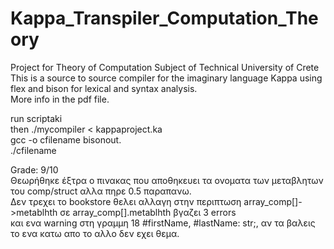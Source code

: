 # Kappa_Transpiler_Computation_Theory
Project for Theory of Computation Subject of Technical University of Crete  
This is a source to source compiler for the imaginary language Kappa using flex and bison for lexical and syntax analysis.  
More info in the pdf file.

run scriptaki  
then ./mycompiler < kappaproject.ka  
gcc -o cfilename bisonout.  
./cfilename   

Grade: 9/10     
Θεωρήθηκε έξτρα ο πινακας που αποθηκευει τα ονοματα των μεταβλητων του comp/struct αλλα πηρε 0.5 παραπανω.    
Δεν τρεχει το bookstore θελει αλλαγη στην περιπτωση array_comp[]->metablhth σε array_comp[].metablhth βγαζει 3 errors   
και ενα warning στη γραμμη 18 #firstName, #lastName: str;, αν τα βαλεις το ενα κατω απο το αλλο δεν εχει θεμα.

